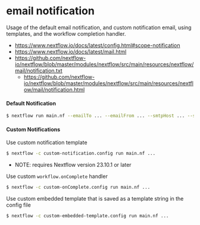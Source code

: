 # email notification

Usage of the default email notification, and custom notification email, using templates, and the workflow completion handler.

- https://www.nextflow.io/docs/latest/config.html#scope-notification
- https://www.nextflow.io/docs/latest/mail.html
- https://github.com/nextflow-io/nextflow/blob/master/modules/nextflow/src/main/resources/nextflow/mail/notification.txt
  - https://github.com/nextflow-io/nextflow/blob/master/modules/nextflow/src/main/resources/nextflow/mail/notification.html

#### Default Notification

```bash
$ nextflow run main.nf --emailTo ... --emailFrom ... --smtpHost ... --smtpPort ... --smtpUser ... --smtpPassword ... --smtpProtocols ...
```

#### Custom Notifications

Use custom notification template

```bash
$ nextflow -c custom-notification.config run main.nf ...
```
- NOTE: requires Nextflow version 23.10.1 or later

Use custom `workflow.onComplete` handler

```bash
$ nextflow -c custom-onComplete.config run main.nf ...
```

Use custom embedded template that is saved as a template string in the config file

```bash
$ nextflow -c custom-embedded-template.config run main.nf ...
```